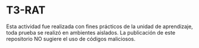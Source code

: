 # T3-RAT
Esta actividad fue realizada con fines prácticos de la unidad de aprendizaje, toda prueba se realizó en ambientes aislados. La publicación de este repositorio NO sugiere el uso de códigos maliciosos.
